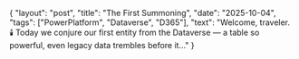 {
  "layout": "post",
  "title": "The First Summoning",
  "date": "2025-10-04",
  "tags": ["PowerPlatform", "Dataverse", "D365"],
  "text": "Welcome, traveler. 🕯️ Today we conjure our first entity from the Dataverse — a table so powerful, even legacy data trembles before it..."
}

